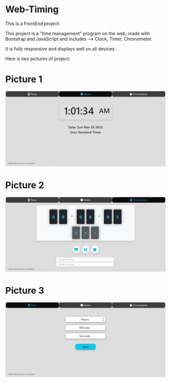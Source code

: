 # Web-Timing

This is a FrontEnd project:

This project is a "time management" program on the web, made with Bootstrap and JavaScript and includes --> Clock, Timer, Chronometer.

It is fully responsive and displays well on all devices.

Here is two pictures of project:

# Picture 1
<img src="media/screen1.PNG" alt="Picture1">

# Picture 2
<img src="media/screen2.PNG" alt="Picture2">

# Picture 3
<img src="media/screen3.PNG" alt="Picture3">
